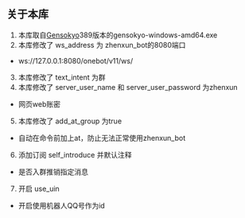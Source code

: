 ## 关于本库

1. 本库取自[Gensokyo](https://github.com/Hoshinonyaruko/Gensokyo/releases/tag/389%2Fmerge)389版本的gensokyo-windows-amd64.exe
2. 本库修改了 ws_address 为 zhenxun_bot的8080端口
* ws://127.0.0.1:8080/onebot/v11/ws/
3. 本库修改了 text_intent 为群
4. 本库修改了 server_user_name 和 server_user_password 为zhenxun
* 网页web账密
5. 本库修改了 add_at_group 为true
* 自动在命令前加上at，防止无法正常使用zhenxun_bot
6. 添加订阅 self_introduce 并默认注释
* 是否入群推销指定消息
7. 开启 use_uin 
* 开启使用机器人QQ号作为id